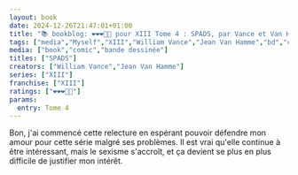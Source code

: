 ```yaml
---
layout: book
date: 2024-12-26T21:47:01+01:00
title: "📚 bookblog: ❤️❤️❤️🖤🖤 pour XIII Tome 4 : SPADS, par Vance et Van Hamme"
tags: ["media","Myself","XIII","William Vance","Jean Van Hamme","bd","comics","sexism"]
media: ["book","comic","bande dessinée"]
titles: ["SPADS"]
creators: ["William Vance","Jean Van Hamme"]
series: ["XIII"]
franchise: ["XIII"]
ratings: ["❤️❤️❤️🖤🖤"]
params:
  entry: Tome 4
---
```


Bon, j'ai commencé cette relecture en espérant pouvoir défendre mon amour pour cette série malgré ses problèmes. Il est vrai qu'elle continue à être intéressant, mais le sexisme s'accroît, et ça devient se plus en plus difficile de justifier mon intérêt.
